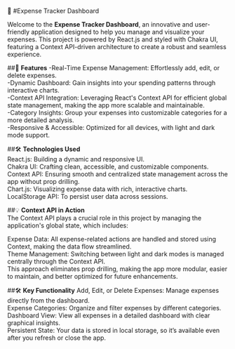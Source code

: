 💸  #Expense Tracker Dashboard

Welcome to the **Expense Tracker Dashboard**, an innovative and user-friendly application designed to help you manage and visualize your expenses.
This project is powered by React.js and styled with Chakra UI, featuring a Context API-driven architecture to create a robust and seamless experience.

##🚀 **Features**
-Real-Time Expense Management: Effortlessly add, edit, or delete expenses.      
-Dynamic Dashboard: Gain insights into your spending patterns through interactive charts.      
-Context API Integration: Leveraging React's Context API for efficient global state management, making the app more scalable and maintainable.   
-Category Insights: Group your expenses into customizable categories for a more detailed analysis.   
-Responsive & Accessible: Optimized for all devices, with light and dark mode support.   

##🛠️ **Technologies Used**   
React.js: Building a dynamic and responsive UI.   
Chakra UI: Crafting clean, accessible, and customizable components.  
Context API: Ensuring smooth and centralized state management across the app without prop drilling.   
Chart.js: Visualizing expense data with rich, interactive charts.   
LocalStorage API: To persist user data across sessions.   

##💡 **Context API in Action**   
The Context API plays a crucial role in this project by managing the application's global state, which includes:  

Expense Data: All expense-related actions are handled and stored using Context, making the data flow streamlined.    
Theme Management: Switching between light and dark modes is managed centrally through the Context API.   
This approach eliminates prop drilling, making the app more modular, easier to maintain, and better optimized for future enhancements.   

##🛠️ **Key Functionality**
Add, Edit, or Delete Expenses: Manage expenses directly from the dashboard.   
Expense Categories: Organize and filter expenses by different categories.   
Dashboard View: View all expenses in a detailed dashboard with clear graphical insights.  
Persistent State: Your data is stored in local storage, so it’s available even after you refresh or close the app.  



